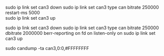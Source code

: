 
sudo ip link set can3 down
sudo ip link set can3 type can bitrate 250000 restart-ms 5000  
sudo ip link set can3 up


sudo ip link set can3 down
sudo ip link set can3 type can bitrate 250000 dbitrate 2000000 berr-reporting on fd on listen-only on 
sudo ip link set can3 up


sudo candump -ta can3,0:0,#FFFFFFFF